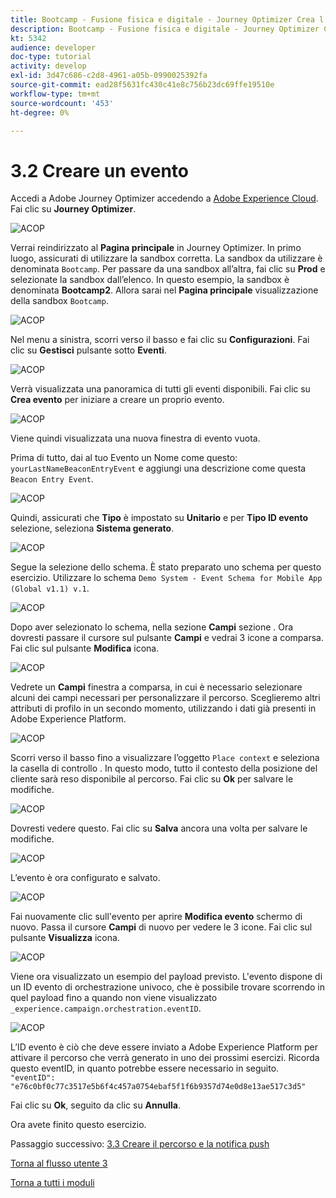 ```yaml
---
title: Bootcamp - Fusione fisica e digitale - Journey Optimizer Crea l'evento
description: Bootcamp - Fusione fisica e digitale - Journey Optimizer Crea l'evento
kt: 5342
audience: developer
doc-type: tutorial
activity: develop
exl-id: 3d47c686-c2d8-4961-a05b-0990025392fa
source-git-commit: ead28f5631fc430c41e8c756b23dc69ffe19510e
workflow-type: tm+mt
source-wordcount: '453'
ht-degree: 0%

---
```


# 3.2 Creare un evento

Accedi a Adobe Journey Optimizer accedendo a [Adobe Experience Cloud](https://experience.adobe.com). Fai clic su **Journey Optimizer**.

![ACOP](./images/acophome.png)

Verrai reindirizzato al **Pagina principale**  in Journey Optimizer. In primo luogo, assicurati di utilizzare la sandbox corretta. La sandbox da utilizzare è denominata `Bootcamp`. Per passare da una sandbox all’altra, fai clic su **Prod** e selezionate la sandbox dall’elenco. In questo esempio, la sandbox è denominata **Bootcamp2**. Allora sarai nel **Pagina principale** visualizzazione della sandbox `Bootcamp`.

![ACOP](./images/acoptriglp.png)

Nel menu a sinistra, scorri verso il basso e fai clic su **Configurazioni**. Fai clic su **Gestisci** pulsante sotto **Eventi**.

![ACOP](./images/acopmenu.png)

Verrà visualizzata una panoramica di tutti gli eventi disponibili. Fai clic su **Crea evento** per iniziare a creare un proprio evento.

![ACOP](./images/emptyevent.png)

Viene quindi visualizzata una nuova finestra di evento vuota.

Prima di tutto, dai al tuo Evento un Nome come questo: `yourLastNameBeaconEntryEvent` e aggiungi una descrizione come questa `Beacon Entry Event`.

![ACOP](./images/eventdescription.png)

Quindi, assicurati che **Tipo** è impostato su **Unitario** e per **Tipo ID evento** selezione, seleziona **Sistema generato**.

![ACOP](./images/eventidtype.png)

Segue la selezione dello schema. È stato preparato uno schema per questo esercizio. Utilizzare lo schema `Demo System - Event Schema for Mobile App (Global v1.1) v.1`.

![ACOP](./images/eventschema.png)

Dopo aver selezionato lo schema, nella sezione **Campi** sezione . Ora dovresti passare il cursore sul pulsante **Campi** e vedrai 3 icone a comparsa. Fai clic sul pulsante **Modifica** icona.

![ACOP](./images/eventpayload.png)

Vedrete un **Campi** finestra a comparsa, in cui è necessario selezionare alcuni dei campi necessari per personalizzare il percorso.  Sceglieremo altri attributi di profilo in un secondo momento, utilizzando i dati già presenti in Adobe Experience Platform.

![ACOP](./images/eventfields.png)

Scorri verso il basso fino a visualizzare l’oggetto `Place context` e seleziona la casella di controllo . In questo modo, tutto il contesto della posizione del cliente sarà reso disponibile al percorso. Fai clic su **Ok** per salvare le modifiche.

![ACOP](./images/eventpayloadbr.png)

Dovresti vedere questo. Fai clic su **Salva** ancora una volta per salvare le modifiche.

![ACOP](./images/eventsave.png)

L’evento è ora configurato e salvato.

![ACOP](./images/eventdone.png)

Fai nuovamente clic sull&#39;evento per aprire **Modifica evento** schermo di nuovo. Passa il cursore **Campi** di nuovo per vedere le 3 icone. Fai clic sul pulsante **Visualizza** icona.

![ACOP](./images/viewevent.png)

Viene ora visualizzato un esempio del payload previsto.
L&#39;evento dispone di un ID evento di orchestrazione univoco, che è possibile trovare scorrendo in quel payload fino a quando non viene visualizzato `_experience.campaign.orchestration.eventID`.

![ACOP](./images/payloadeventID.png)

L’ID evento è ciò che deve essere inviato a Adobe Experience Platform per attivare il percorso che verrà generato in uno dei prossimi esercizi. Ricorda questo eventID, in quanto potrebbe essere necessario in seguito.
`"eventID": "e76c0bf0c77c3517e5b6f4c457a0754ebaf5f1f6b9357d74e0d8e13ae517c3d5"`

Fai clic su **Ok**, seguito da clic su **Annulla**.

Ora avete finito questo esercizio.

Passaggio successivo: [3.3 Creare il percorso e la notifica push](./ex3.md)

[Torna al flusso utente 3](./uc3.md)

[Torna a tutti i moduli](../../overview.md)
